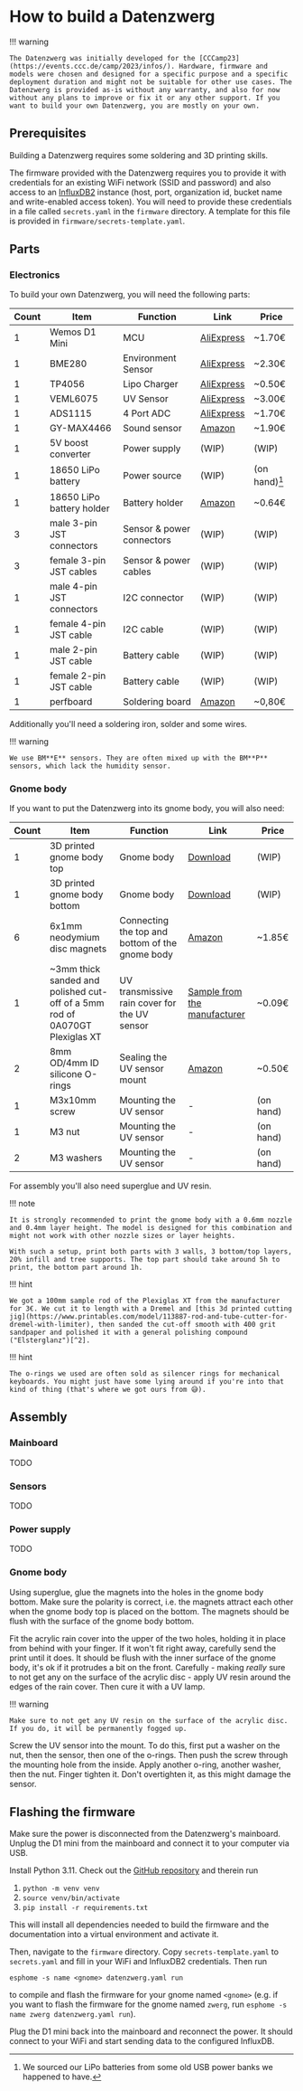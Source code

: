 # How to build a Datenzwerg

!!! warning
    
    The Datenzwerg was initially developed for the [CCCamp23](https://events.ccc.de/camp/2023/infos/). Hardware, firmware and models were chosen and designed for a specific purpose and a specific deployment duration and might not be suitable for other use cases. The Datenzwerg is provided as-is without any warranty, and also for now without any plans to improve or fix it or any other support. If you want to build your own Datenzwerg, you are mostly on your own.

## Prerequisites

Building a Datenzwerg requires some soldering and 3D printing skills.

The firmware provided with the Datenzwerg requires you to provide it with credentials for an existing WiFi network (SSID and password) and also access to an [InfluxDB2](https://influxdb.com) instance (host, port, organization id, bucket name and write-enabled access token). You will need to provide these credentials in a file called `secrets.yaml` in the `firmware` directory. A template for this file is provided in `firmware/secrets-template.yaml`.

## Parts

### Electronics

To build your own Datenzwerg, you will need the following parts:

| Count | Item | Function | Link | Price |
| ----- | ---- | -------- | ---- | ----- |
| 1 | Wemos D1 Mini | MCU | [AliExpress](https://aliexpress.com/item/1005004967205772.html) | ~1.70€ |
| 1 | BME280 | Environment Sensor | [AliExpress](https://aliexpress.com/item/1005003676342598.html) | ~2.30€ |
| 1 | TP4056 | Lipo Charger | [AliExpress](https://aliexpress.com/item/32624444293.html) | ~0.50€ |
| 1 | VEML6075 | UV Sensor | [AliExpress](https://aliexpress.com/item/1005004653958045.html) | ~3.00€ |
| 1 | ADS1115 | 4 Port ADC | [AliExpress](https://aliexpress.com/item/32817162654.html) | ~1.70€ |
| 1 | GY-MAX4466 | Sound sensor | [Amazon](https://www.amazon.de/dp/B07YDG3VZF) | ~1.90€ |
| 1 | 5V boost converter | Power supply | (WIP) | (WIP) |
| 1 | 18650 LiPo battery | Power source | (WIP) | (on hand)[^1] |
| 1 | 18650 LiPo battery holder | Battery holder | [Amazon](https://www.amazon.de/dp/B08Y5R63YB) | ~0.64€ |
| 3 | male 3-pin JST connectors | Sensor & power connectors | (WIP) | (WIP) |
| 3 | female 3-pin JST cables | Sensor & power cables | (WIP) | (WIP) |
| 1 | male 4-pin JST connectors | I2C connector | (WIP) | (WIP) |
| 1 | female 4-pin JST cable | I2C cable | (WIP) | (WIP) |
| 1 | male 2-pin JST cable | Battery cable | (WIP) | (WIP) |
| 1 | female 2-pin JST cable | Battery cable | (WIP) | (WIP) |
| 1 | perfboard | Soldering board | [Amazon](https://www.amazon.de/gp/product/B085WJCRX8/) | ~0,80€ |

Additionally you'll need a soldering iron, solder and some wires.

!!! warning
    
    We use BM**E** sensors. They are often mixed up with the BM**P** sensors, which lack the humidity sensor.

### Gnome body

If you want to put the Datenzwerg into its gnome body, you will also need:

| Count | Item | Function | Link | Price |
| ----- | ---- | -------- | ---- | ----- |
| 1 | 3D printed gnome body top | Gnome body | [Download](https://raw.githubusercontent.com/romses/Datenzwerg/main/models/datenzwerg_40p_1.2mm_top.stl) | (WIP) |
| 1 | 3D printed gnome body bottom | Gnome body | [Download](https://raw.githubusercontent.com/romses/Datenzwerg/main/models/datenzwerg_40p_1.2mm_bottom_filled.stl) | (WIP) |
| 6 | 6x1mm neodymium disc magnets | Connecting the top and bottom of the gnome body | [Amazon](https://www.amazon.de/dp/B007JTKX3Y) | ~1.85€ |
| 1 | ~3mm thick sanded and polished cut-off of a 5mm rod of 0A070GT Plexiglas XT | UV transmissive rain cover for the UV sensor | [Sample from the manufacturer](https://www.plexiglas-shop.com/en-de/products/plexiglas-xt/sr0a070gt.html) | ~0.09€ |
| 2 | 8mm OD/4mm ID silicone O-rings | Sealing the UV sensor mount | [Amazon](https://www.amazon.de/dp/B07NQFP5V8) | ~0.50€ |
| 1 | M3x10mm screw | Mounting the UV sensor | - | (on hand) |
| 1 | M3 nut | Mounting the UV sensor | - | (on hand) |
| 2 | M3 washers | Mounting the UV sensor | - | (on hand) |

For assembly you'll also need superglue and UV resin.

!!! note

    It is strongly recommended to print the gnome body with a 0.6mm nozzle and 0.4mm layer height. The model is designed for this combination and might not work with other nozzle sizes or layer heights.

    With such a setup, print both parts with 3 walls, 3 bottom/top layers, 20% infill and tree supports. The top part should take around 5h to print, the bottom part around 1h.

!!! hint

    We got a 100mm sample rod of the Plexiglas XT from the manufacturer for 3€. We cut it to length with a Dremel and [this 3d printed cutting jig](https://www.printables.com/model/113887-rod-and-tube-cutter-for-dremel-with-limiter), then sanded the cut-off smooth with 400 grit sandpaper and polished it with a general polishing compound ("Elsterglanz")[^2].

!!! hint

    The o-rings we used are often sold as silencer rings for mechanical keyboards. You might just have some lying around if you're into that kind of thing (that's where we got ours from 😅).

## Assembly

### Mainboard

TODO

### Sensors

TODO

### Power supply

TODO

### Gnome body

Using superglue, glue the magnets into the holes in the gnome body bottom. Make sure the polarity is correct, i.e. the magnets attract each other when the gnome body top is placed on the bottom. The magnets should be flush with the surface of the gnome body bottom.

Fit the acrylic rain cover into the upper of the two holes, holding it in place from behind with your finger. If it won't fit right away, carefully send the print until it does. It should be flush with the inner surface of the gnome body, it's ok if it protrudes a bit on the front. Carefully - making *really* sure to not get any on the surface of the acrylic disc - apply UV resin around the edges of the rain cover. Then cure it with a UV lamp. 

!!! warning

    Make sure to not get any UV resin on the surface of the acrylic disc. If you do, it will be permanently fogged up.

Screw the UV sensor into the mount. To do this, first put a washer on the nut, then the sensor, then one of the o-rings. Then push the screw through the mounting hole from the inside. Apply another o-ring, another washer, then the nut. Finger tighten it. Don't overtighten it, as this might damage the sensor.

## Flashing the firmware

Make sure the power is disconnected from the Datenzwerg's mainboard. Unplug the D1 mini from the mainboard and connect it to your computer via USB.

Install Python 3.11. Check out the [GitHub repository](https://github.com/romses/Datenzwerg) and therein run 

1. `python -m venv venv`
2. `source venv/bin/activate`
3. `pip install -r requirements.txt`

This will install all dependencies needed to build the firmware and the documentation into a virtual environment and activate it.

Then, navigate to the `firmware` directory. Copy `secrets-template.yaml` to `secrets.yaml` and fill in your WiFi and InfluxDB2 credentials. Then run

```
esphome -s name <gnome> datenzwerg.yaml run
```

to compile and flash the firmware for your gnome named `<gnome>` (e.g. if you want to flash the firmware for the gnome named `zwerg`, run `esphome -s name zwerg datenzwerg.yaml run`).

Plug the D1 mini back into the mainboard and reconnect the power. It should connect to your WiFi and start sending data to the configured InfluxDB.

[^1]: We sourced our LiPo batteries from some old USB power banks we happened to have.
[^2]: This is easiest done by holding the disc with pliers. For sanding, press it against an orbital sander on the lowest setting, with the right grit. For polishing, rub it manually again and again on a microfibre cloth with the polishing compound applied. Don't forget to do both sides!

